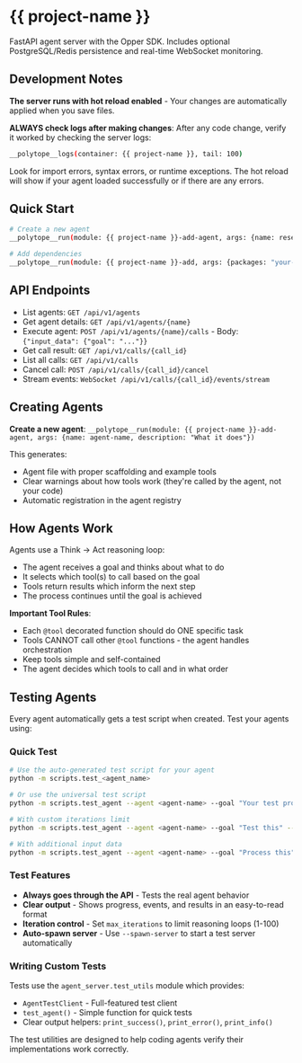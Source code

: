 # {{ project-name }}

FastAPI agent server with the Opper SDK. Includes optional PostgreSQL/Redis persistence and real-time WebSocket monitoring.

## Development Notes

**The server runs with hot reload enabled** - Your changes are automatically applied when you save files.

**ALWAYS check logs after making changes**: After any code change, verify it worked by checking the server logs:
```bash
__polytope__logs(container: {{ project-name }}, tail: 100)
```
Look for import errors, syntax errors, or runtime exceptions. The hot reload will show if your agent loaded successfully or if there are any errors.

## Quick Start

```bash
# Create a new agent
__polytope__run(module: {{ project-name }}-add-agent, args: {name: research-assistant, description: "Helps with research tasks"})

# Add dependencies
__polytope__run(module: {{ project-name }}-add, args: {packages: "your-package"})
```

## API Endpoints

- List agents: `GET /api/v1/agents`
- Get agent details: `GET /api/v1/agents/{name}`
- Execute agent: `POST /api/v1/agents/{name}/calls` - Body: `{"input_data": {"goal": "..."}}`
- Get call result: `GET /api/v1/calls/{call_id}`
- List all calls: `GET /api/v1/calls`
- Cancel call: `POST /api/v1/calls/{call_id}/cancel`
- Stream events: `WebSocket /api/v1/calls/{call_id}/events/stream`

## Creating Agents

**Create a new agent**: `__polytope__run(module: {{ project-name }}-add-agent, args: {name: agent-name, description: "What it does"})`

This generates:
- Agent file with proper scaffolding and example tools
- Clear warnings about how tools work (they're called by the agent, not your code)
- Automatic registration in the agent registry

## How Agents Work

Agents use a Think → Act reasoning loop:
- The agent receives a goal and thinks about what to do
- It selects which tool(s) to call based on the goal
- Tools return results which inform the next step
- The process continues until the goal is achieved

**Important Tool Rules**:
- Each `@tool` decorated function should do ONE specific task
- Tools CANNOT call other `@tool` functions - the agent handles orchestration
- Keep tools simple and self-contained
- The agent decides which tools to call and in what order

## Testing Agents

Every agent automatically gets a test script when created. Test your agents using:

### Quick Test
```bash
# Use the auto-generated test script for your agent
python -m scripts.test_<agent_name>

# Or use the universal test script
python -m scripts.test_agent --agent <agent-name> --goal "Your test prompt"

# With custom iterations limit
python -m scripts.test_agent --agent <agent-name> --goal "Test this" --max-iterations 10

# With additional input data
python -m scripts.test_agent --agent <agent-name> --goal "Process this" --input '{"key": "value"}'
```

### Test Features
- **Always goes through the API** - Tests the real agent behavior
- **Clear output** - Shows progress, events, and results in an easy-to-read format
- **Iteration control** - Set `max_iterations` to limit reasoning loops (1-100)
- **Auto-spawn server** - Use `--spawn-server` to start a test server automatically

### Writing Custom Tests
Tests use the `agent_server.test_utils` module which provides:
- `AgentTestClient` - Full-featured test client
- `test_agent()` - Simple function for quick tests
- Clear output helpers: `print_success()`, `print_error()`, `print_info()`

The test utilities are designed to help coding agents verify their implementations work correctly.
